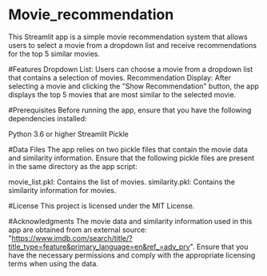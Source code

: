 # Movie_recommendation
This Streamlit app is a simple movie recommendation system that allows users to select a movie from a dropdown list and receive recommendations for the top 5 similar movies.

#Features
Dropdown List: Users can choose a movie from a dropdown list that contains a selection of movies.
Recommendation Display: After selecting a movie and clicking the "Show Recommendation" button, the app displays the top 5 movies that are most similar to the selected movie.

#Prerequisites
Before running the app, ensure that you have the following dependencies installed:

Python 3.6 or higher
Streamlit
Pickle

#Data Files
The app relies on two pickle files that contain the movie data and similarity information. Ensure that the following pickle files are present in the same directory as the app script:

movie_list.pkl: Contains the list of movies.
similarity.pkl: Contains the similarity information for movies.

#License
This project is licensed under the MIT License.

#Acknowledgments
The movie data and similarity information used in this app are obtained from an external source: "https://www.imdb.com/search/title/?title_type=feature&primary_language=en&ref_=adv_prv". Ensure that you have the necessary permissions and comply with the appropriate licensing terms when using the data.
